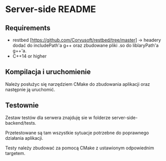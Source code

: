 # Server-side README

## Requirements
- restbed [https://github.com/Corvusoft/restbed/tree/master] -> headery dodać do includePath'a g++ oraz zbudowane pliki .so do liblaryPath'a g++'a.
- C++14 or higher


## Kompilacja i uruchomienie

Należy posłużyc się narzędziem CMake do zbudowania aplikacji oraz następnie ją uruchomić.

## Testownie

Zestaw testów dla serwera znajduję sie w folderze server-side-backend/tests.

Przetestowane są tam wszystkie sytuacje potrzebne do poprawnego działania aplikacji. 

Testy należy zbudować za pomocą CMake z ustawionym odpowiednim targetem.

